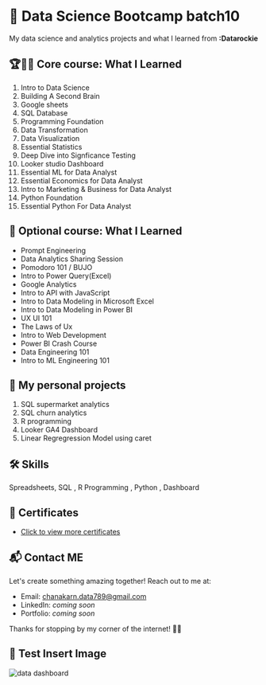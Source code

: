 # 🎄 Data Science Bootcamp batch10 
My data science and analytics projects and what I learned from **:Datarockie**

## 🏆🥇🔮 Core course: What I Learned

1. Intro to Data Science
2. Building A Second Brain
3. Google sheets
4. SQL Database
5. Programming Foundation
6. Data Transformation
7. Data Visualization
8. Essential Statistics
9. Deep Dive into Signficance Testing
10. Looker studio Dashboard
11. Essential ML for Data Analyst
12. Essential Economics for Data Analyst
13. Intro to Marketing & Business for Data Analyst
14. Python Foundation
15. Essential Python For Data Analyst

## 🥪 Optional course:  What I Learned
- Prompt Engineering
- Data Analytics Sharing Session
- Pomodoro 101 / BUJO 
- Intro to Power Query(Excel)
- Google Analytics
- Intro to API with JavaScript
- Intro to Data Modeling in Microsoft Excel
- Intro to Data Modeling in Power BI
- UX UI 101
- The Laws of Ux
- Intro to Web Development
- Power BI Crash Course
- Data Engineering 101
- Intro to ML Engineering 101


## 🍔 My personal projects

1. SQL supermarket analytics
2. SQL churn analytics
3. R programming
4. Looker GA4 Dashboard
5. Linear Regregression Model using caret

## 🛠 Skills
Spreadsheets, SQL , R Programming , Python , Dashboard 

## 📜 Certificates
- [Click to view more certificates](https://github.com/BowlaSunsun/Certificate)

## 📬 Contact ME

Let's create something amazing together! Reach out to me at:

- Email: chanakarn.data789@gmail.com
- LinkedIn: *coming soon*
- Portfolio: *coming soon*

Thanks for stopping by my corner of the internet! 💫✨


## 🎨 Test Insert Image
![data dashboard](https://www.entechlog.com/images/blog/data/cricket-analysis-using-mage-ai/03_hu795565b011bef6cdd13255c84c390541_232280_1849x930_resize_q100_h2_box_3.webp)
